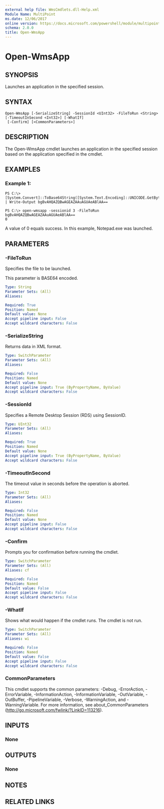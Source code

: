 ```yaml
---
external help file: WmsCmdlets.dll-Help.xml
Module Name: MultiPoint
ms.date: 12/06/2017
online version: https://docs.microsoft.com/powershell/module/multipoint/open-wmsapp?view=windowsserver2012r2-ps&wt.mc_id=ps-gethelp
schema: 2.0.0
title: Open-WmsApp
---
```


# Open-WmsApp

## SYNOPSIS
Launches an application in the specified session.

## SYNTAX

```
Open-WmsApp [-SerializeString] -SessionId <UInt32> -FileToRun <String> [-TimeoutInSecond <Int32>] [-WhatIf]
 [-Confirm] [<CommonParameters>]
```

## DESCRIPTION
The Open-WmsApp cmdlet launches an application in the specified session based on the application specified in the cmdlet.

## EXAMPLES

### Example 1:
```
PS C:\> [System.Convert]::ToBase64String([System.Text.Encoding]::UNICODE.GetBytes("notepad.exe")) | Write-Output bgBvAHQAZQBwAGEAZAAuAGUAeABlAA==

PS C:\> open-wmsapp -sessionid 3 -FileToRun bgBvAHQAZQBwAGEAZAAuAGUAeABlAA==
0
```

A value of 0 equals success.
In this example, Notepad.exe was launched.

## PARAMETERS

### -FileToRun
Specifies the file to be launched.

This parameter is BASE64 encoded.

```yaml
Type: String
Parameter Sets: (All)
Aliases: 

Required: True
Position: Named
Default value: None
Accept pipeline input: False
Accept wildcard characters: False
```

### -SerializeString
Returns data in XML format.

```yaml
Type: SwitchParameter
Parameter Sets: (All)
Aliases: 

Required: False
Position: Named
Default value: None
Accept pipeline input: True (ByPropertyName, ByValue)
Accept wildcard characters: False
```

### -SessionId
Specifies a Remote Desktop Session (RDS) using SessionID.

```yaml
Type: UInt32
Parameter Sets: (All)
Aliases: 

Required: True
Position: Named
Default value: None
Accept pipeline input: True (ByPropertyName, ByValue)
Accept wildcard characters: False
```

### -TimeoutInSecond
The timeout value in seconds before the operation is aborted.

```yaml
Type: Int32
Parameter Sets: (All)
Aliases: 

Required: False
Position: Named
Default value: None
Accept pipeline input: False
Accept wildcard characters: False
```

### -Confirm
Prompts you for confirmation before running the cmdlet.

```yaml
Type: SwitchParameter
Parameter Sets: (All)
Aliases: cf

Required: False
Position: Named
Default value: False
Accept pipeline input: False
Accept wildcard characters: False
```

### -WhatIf
Shows what would happen if the cmdlet runs.
The cmdlet is not run.

```yaml
Type: SwitchParameter
Parameter Sets: (All)
Aliases: wi

Required: False
Position: Named
Default value: False
Accept pipeline input: False
Accept wildcard characters: False
```

### CommonParameters
This cmdlet supports the common parameters: -Debug, -ErrorAction, -ErrorVariable, -InformationAction, -InformationVariable, -OutVariable, -OutBuffer, -PipelineVariable, -Verbose, -WarningAction, and -WarningVariable. For more information, see about_CommonParameters (http://go.microsoft.com/fwlink/?LinkID=113216).

## INPUTS

### None

## OUTPUTS

### None

## NOTES

## RELATED LINKS

